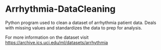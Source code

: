 # Arrhythmia-DataCleaning
Python program used to clean a dataset of arrhythmia patient data. Deals with missing values and standardizes the data to prep for analysis.

For more information on the dataset visit https://archive.ics.uci.edu/ml/datasets/arrhythmia
